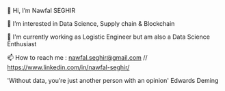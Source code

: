 👋 Hi, I’m Nawfal SEGHIR

👀 I’m interested in Data Science, Supply chain & Blockchain

🌱 I'm currently working as Logistic Engineer but am also a Data Science Enthusiast 

📫 How to reach me : nawfal.seghir@gmail.com  // https://www.linkedin.com/in/nawfal-seghir/

'Without data, you’re just another person with an opinion' Edwards Deming
